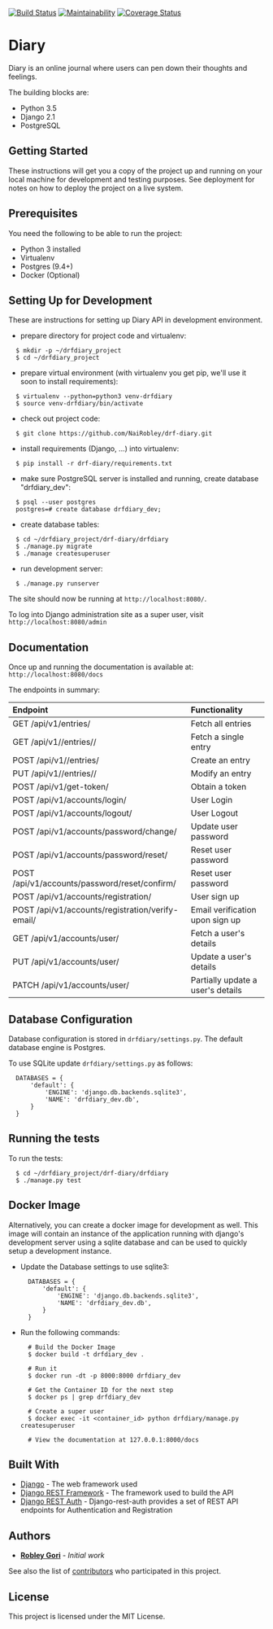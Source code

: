 [![Build Status](https://travis-ci.org/NaiRobley/drf-diary.svg?branch=master)](https://travis-ci.org/NaiRobley/drf-diary)  [![Maintainability](https://api.codeclimate.com/v1/badges/06c3c3319e917da59cbc/maintainability)](https://codeclimate.com/github/NaiRobley/drf-diary/maintainability)  [![Coverage Status](https://coveralls.io/repos/github/NaiRobley/drf-diary/badge.png?branch=master)](https://coveralls.io/github/NaiRobley/drf-diary?branch=master)

# Diary

Diary is an online journal where users can pen down their thoughts and feelings. 

The building blocks are:

* Python 3.5
* Django 2.1
* PostgreSQL

## Getting Started

These instructions will get you a copy of the project up and running on your local machine for development and testing purposes. See deployment for notes on how to deploy the project on a live system.

## Prerequisites

You need the following to be able to run the project:
* Python 3 installed
* Virtualenv
* Postgres (9.4+)
* Docker (Optional)

## Setting Up for Development

These are instructions for setting up Diary API in development environment.

* prepare directory for project code and virtualenv:
```
  $ mkdir -p ~/drfdiary_project
  $ cd ~/drfdiary_project
```

* prepare virtual environment
  (with virtualenv you get pip, we'll use it soon to install requirements):
```
  $ virtualenv --python=python3 venv-drfdiary
  $ source venv-drfdiary/bin/activate
```

* check out project code:
```
  $ git clone https://github.com/NaiRobley/drf-diary.git
```

* install requirements (Django, ...) into virtualenv:
```
  $ pip install -r drf-diary/requirements.txt
```

* make sure PostgreSQL server is installed and running, create
  database "drfdiary_dev":
```
  $ psql --user postgres
  postgres=# create database drfdiary_dev;
```

* create database tables:
```
  $ cd ~/drfdiary_project/drf-diary/drfdiary
  $ ./manage.py migrate
  $ ./manage createsuperuser
```

* run development server:
```
  $ ./manage.py runserver
```

The site should now be running at `http://localhost:8080/`.

To log into Django administration site as a super user,
visit `http://localhost:8080/admin`

## Documentation

Once up and running the documentation is available at: `http://localhost:8080/docs`

The endpoints in summary:

| Endpoint                                         | Functionality                      |
|:------------------------------------------------ |:---------------------------------- |
| GET /api/v1/entries/                             | Fetch all entries                  |
| GET /api/v1//entries/<entryId>/                  | Fetch a single entry               |
| POST /api/v1//entries/                           | Create an entry                    |
| PUT /api/v1//entries/<entryId>/                  | Modify an entry                    |
| POST /api/v1/get-token/                          | Obtain a token                     |
| POST /api/v1/accounts/login/                     | User Login                         |
| POST /api/v1/accounts/logout/                    | User Logout                        |
| POST /api/v1/accounts/password/change/           | Update user password               |
| POST /api/v1/accounts/password/reset/            | Reset user password                |
| POST /api/v1/accounts/password/reset/confirm/    | Reset user password                |
| POST /api/v1/accounts/registration/              | User sign up                       |
| POST /api/v1/accounts/registration/verify-email/ | Email verification upon sign up    |
| GET /api/v1/accounts/user/                       | Fetch a user's details             |
| PUT /api/v1/accounts/user/                       | Update a user's details            |
| PATCH /api/v1/accounts/user/                     | Partially update a user's details  |

## Database Configuration

Database configuration is stored in `drfdiary/settings.py`.
The default database engine is Postgres. 

To use SQLite update `drfdiary/settings.py` as follows:

```
  DATABASES = {
      'default': {
          'ENGINE': 'django.db.backends.sqlite3',
          'NAME': 'drfdiary_dev.db',
      }
  }
```

## Running the tests

To run the tests:

```
  $ cd ~/drfdiary_project/drf-diary/drfdiary
  $ ./manage.py test
```

## Docker Image

Alternatively, you can create a docker image for development as well. This image will contain an instance of the application running with django's development server using a sqlite database and can be used to quickly setup a development instance.

* Update the Database settings to use sqlite3:
  ```
    DATABASES = {
        'default': {
            'ENGINE': 'django.db.backends.sqlite3',
            'NAME': 'drfdiary_dev.db',
        }
    }
  ```

* Run the following commands:
  ```
    # Build the Docker Image
    $ docker build -t drfdiary_dev .

    # Run it
    $ docker run -dt -p 8000:8000 drfdiary_dev
    
    # Get the Container ID for the next step
    $ docker ps | grep drfdiary_dev

    # Create a super user
    $ docker exec -it <container_id> python drfdiary/manage.py createsuperuser

    # View the documentation at 127.0.0.1:8000/docs 
  ```

## Built With

* [Django](https://www.djangoproject.com/) - The web framework used
* [Django REST Framework](http://www.django-rest-framework.org/) - The framework used to build the API
* [Django REST Auth](https://django-rest-auth.readthedocs.io/en/latest/) - Django-rest-auth provides a set of REST API endpoints for Authentication and Registration

## Authors

* **[Robley Gori](https://github.com/NaiRobley)** - *Initial work*

See also the list of [contributors](https://github.com/NaiRobley/drf-diary/contributors) who participated in this project.

## License

This project is licensed under the MIT License.

